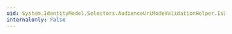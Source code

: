 ```yaml
---
uid: System.IdentityModel.Selectors.AudienceUriModeValidationHelper.IsDefined(System.IdentityModel.Selectors.AudienceUriMode)
internalonly: False
---
```

